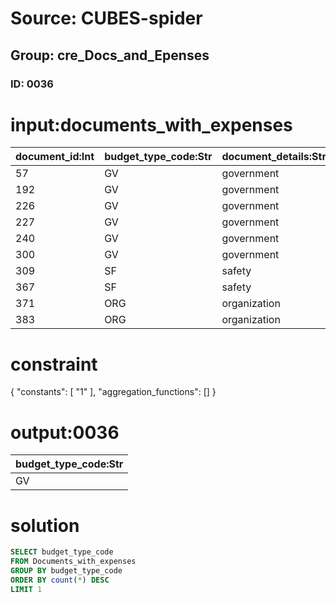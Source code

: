 # Source: CUBES-spider
## Group: cre_Docs_and_Epenses
### ID: 0036

# input:documents_with_expenses

| document_id:Int | budget_type_code:Str | document_details:Str |
|---|---|---|
| 57 | GV | government |
| 192 | GV | government |
| 226 | GV | government |
| 227 | GV | government |
| 240 | GV | government |
| 300 | GV | government |
| 309 | SF | safety |
| 367 | SF | safety |
| 371 | ORG | organization |
| 383 | ORG | organization |

# constraint

{
  "constants": [
    "1"
  ],
  "aggregation_functions": []
}

# output:0036

| budget_type_code:Str |
|---|
| GV |

# solution

```sql
SELECT budget_type_code
FROM Documents_with_expenses
GROUP BY budget_type_code
ORDER BY count(*) DESC
LIMIT 1
```
